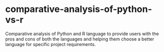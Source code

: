 # comparative-analysis-of-python-vs-r
Comparative analysis of Python and R language to provide users with the pros and cons of both the languages and helping them choose a better language for specific project requirements.
